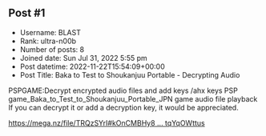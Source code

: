 ## Post #1
- Username: BLAST
- Rank: ultra-n00b
- Number of posts: 8
- Joined date: Sun Jul 31, 2022 5:55 pm
- Post datetime: 2022-11-22T15:54:09+00:00
- Post Title: Baka to Test to Shoukanjuu Portable - Decrypting Audio

PSPGAME:Decrypt encrypted audio files and add keys /ahx keys
PSP game_Baka_to_Test_to_Shoukanjuu_Portable_JPN game audio file playback
If you can decrypt it or add a decryption key, it would be appreciated.

[https://mega.nz/file/TRQzSYrI#kOnCMBHy8 ... tqYqOWttus](https://mega.nz/file/TRQzSYrI#kOnCMBHy8SeUJ8fu0jl_4Xa0cwm-_bi35tqYqOWttus)
